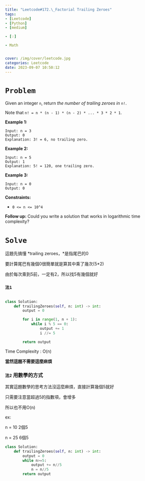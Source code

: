 ```yaml
---
title: "Leetcode#172.\_Factorial Trailing Zeroes"
tags:
- [Leetcode]
- [Python]
- [medium]

- [💡]

- Math


cover: /img/cover/leetcode.jpg
categories: Leetcode
date: 2023-09-07 10:50:12
---
```


# `Problem`

Given an integer `n`, return *the number of trailing zeroes in* `n!`.

Note that `n! = n * (n - 1) * (n - 2) * ... * 3 * 2 * 1`.

**Example 1:**

```
Input: n = 3
Output: 0
Explanation: 3! = 6, no trailing zero.

```

**Example 2:**

```
Input: n = 5
Output: 1
Explanation: 5! = 120, one trailing zero.

```

**Example 3:**

```
Input: n = 0
Output: 0

```

**Constraints:**

- `0 <= n <= 10^4`

**Follow up:** Could you write a solution that works in logarithmic time complexity?

# `Solve`

這題先搞懂 *trailing zeroes，*是指尾巴的0

要計算尾巴有幾個0很簡單就是算其中乘了幾次(5*2)

由於每次乘到5前，一定有2，所以找5有幾個就好

### `法1`

```python

class Solution:
    def trailingZeroes(self, n: int) -> int:
        output = 0

        for i in range(1, n + 1):
            while i % 5 == 0:
                output += 1
                i //= 5

        return output
```

Time Complexity : O(n)

**當然這題不需要這麼麻煩**

### `法2` 用數學的方式

其實這題數學的思考方法沒這麼麻煩，直接計算幾個5就好

只需要注意當超過5的指數項，會增多

所以也不用O(n)

ex: 

n = 10 2個5

n = 25 6個5

```python
class Solution:
    def trailingZeroes(self, n: int) -> int:
        output = 0
        while n>=5:
            output += n//5
            n = n//5
        return output
```